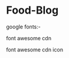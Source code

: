 # Food-Blog




google fonts:-



font awesome cdn




font awesome cdn icon
<i class="fa fa-times" aria-hidden="true"></i>
<i class="fa fa-bars" aria-hidden="true"></i>

